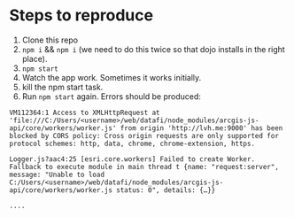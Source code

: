 # Steps to reproduce

1. Clone this repo
2. `npm i` && `npm i` (we need to do this twice so that dojo installs in the right place).
3. `npm start`
4. Watch the app work. Sometimes it works initially.
5. kill the npm start task.
6. Run `npm start` again. Errors should be produced:

```
VM112364:1 Access to XMLHttpRequest at 'file:///C:/Users/<username>/web/datafi/node_modules/arcgis-js-api/core/workers/worker.js' from origin 'http://lvh.me:9000' has been blocked by CORS policy: Cross origin requests are only supported for protocol schemes: http, data, chrome, chrome-extension, https.

Logger.js?aac4:25 [esri.core.workers] Failed to create Worker. Fallback to execute module in main thread t {name: "request:server", message: "Unable to load C:/Users/<username>/web/datafi/node_modules/arcgis-js-api/core/workers/worker.js status: 0", details: {…}}

....
```